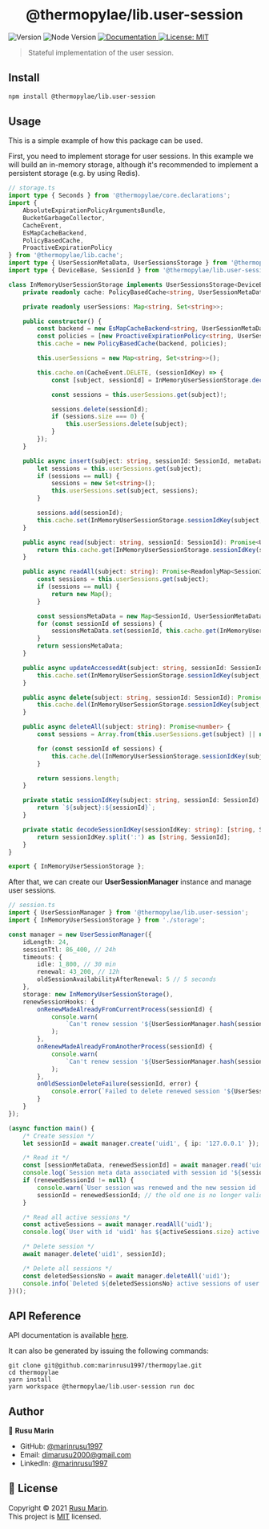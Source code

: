 <h1 align="center">@thermopylae/lib.user-session</h1>
<p>
  <img alt="Version" src="https://img.shields.io/badge/version-0.0.1-blue.svg?cacheSeconds=2592000" />
  <img alt="Node Version" src="https://img.shields.io/badge/node-%3E%3D16-blue.svg"/>
<a href="https://marinrusu1997.github.io/thermopylae/lib.user-session/index.html" target="_blank">
  <img alt="Documentation" src="https://img.shields.io/badge/documentation-yes-brightgreen.svg" />
</a>
<a href="https://github.com/marinrusu1997/thermopylae/blob/master/LICENSE" target="_blank">
  <img alt="License: MIT" src="https://img.shields.io/badge/License-MIT-yellow.svg" />
</a>
</p>

> Stateful implementation of the user session.

## Install

```sh
npm install @thermopylae/lib.user-session
```

## Usage

This is a simple example of how this package can be used. <br/>

First, you need to implement storage for user sessions. In this example we will build
an in-memory storage, although it's recommended to implement a persistent storage (e.g. by using Redis).

```typescript
// storage.ts
import type { Seconds } from '@thermopylae/core.declarations';
import {
	AbsoluteExpirationPolicyArgumentsBundle,
	BucketGarbageCollector,
	CacheEvent,
	EsMapCacheBackend,
	PolicyBasedCache,
	ProactiveExpirationPolicy
} from '@thermopylae/lib.cache';
import type { UserSessionMetaData, UserSessionsStorage } from '@thermopylae/lib.user-session';
import type { DeviceBase, SessionId } from '@thermopylae/lib.user-session.commons';

class InMemoryUserSessionStorage implements UserSessionsStorage<DeviceBase, string> {
	private readonly cache: PolicyBasedCache<string, UserSessionMetaData<DeviceBase, string>, AbsoluteExpirationPolicyArgumentsBundle>;

	private readonly userSessions: Map<string, Set<string>>;

	public constructor() {
		const backend = new EsMapCacheBackend<string, UserSessionMetaData<DeviceBase, string>>();
		const policies = [new ProactiveExpirationPolicy<string, UserSessionMetaData<DeviceBase, string>>(new BucketGarbageCollector())];
		this.cache = new PolicyBasedCache(backend, policies);

		this.userSessions = new Map<string, Set<string>>();

		this.cache.on(CacheEvent.DELETE, (sessionIdKey) => {
			const [subject, sessionId] = InMemoryUserSessionStorage.decodeSessionIdKey(sessionIdKey);

			const sessions = this.userSessions.get(subject)!;

			sessions.delete(sessionId);
			if (sessions.size === 0) {
				this.userSessions.delete(subject);
			}
		});
	}

	public async insert(subject: string, sessionId: SessionId, metaData: UserSessionMetaData<DeviceBase, string>, ttl: Seconds): Promise<void> {
		let sessions = this.userSessions.get(subject);
		if (sessions == null) {
			sessions = new Set<string>();
			this.userSessions.set(subject, sessions);
		}

		sessions.add(sessionId);
		this.cache.set(InMemoryUserSessionStorage.sessionIdKey(subject, sessionId), metaData, { expiresAfter: ttl });
	}

	public async read(subject: string, sessionId: SessionId): Promise<UserSessionMetaData<DeviceBase, string> | undefined> {
		return this.cache.get(InMemoryUserSessionStorage.sessionIdKey(subject, sessionId));
	}

	public async readAll(subject: string): Promise<ReadonlyMap<SessionId, Readonly<UserSessionMetaData<DeviceBase, string>>>> {
		const sessions = this.userSessions.get(subject);
		if (sessions == null) {
			return new Map();
		}

		const sessionsMetaData = new Map<SessionId, UserSessionMetaData<DeviceBase, string>>();
		for (const sessionId of sessions) {
			sessionsMetaData.set(sessionId, this.cache.get(InMemoryUserSessionStorage.sessionIdKey(subject, sessionId))!);
		}
		return sessionsMetaData;
	}

	public async updateAccessedAt(subject: string, sessionId: SessionId, metaData: UserSessionMetaData<DeviceBase, string>): Promise<void> {
		this.cache.set(InMemoryUserSessionStorage.sessionIdKey(subject, sessionId), metaData);
	}

	public async delete(subject: string, sessionId: SessionId): Promise<void> {
		this.cache.del(InMemoryUserSessionStorage.sessionIdKey(subject, sessionId));
	}

	public async deleteAll(subject: string): Promise<number> {
		const sessions = Array.from(this.userSessions.get(subject) || new Set<string>());

		for (const sessionId of sessions) {
			this.cache.del(InMemoryUserSessionStorage.sessionIdKey(subject, sessionId));
		}

		return sessions.length;
	}

	private static sessionIdKey(subject: string, sessionId: SessionId): string {
		return `${subject}:${sessionId}`;
	}

	private static decodeSessionIdKey(sessionIdKey: string): [string, SessionId] {
		return sessionIdKey.split(':') as [string, SessionId];
	}
}

export { InMemoryUserSessionStorage };
```

After that, we can create our **UserSessionManager** instance and manage user sessions.

```typescript
// session.ts
import { UserSessionManager } from '@thermopylae/lib.user-session';
import { InMemoryUserSessionStorage } from './storage';

const manager = new UserSessionManager({
	idLength: 24,
	sessionTtl: 86_400, // 24h
	timeouts: {
		idle: 1_800, // 30 min
		renewal: 43_200, // 12h
		oldSessionAvailabilityAfterRenewal: 5 // 5 seconds
	},
	storage: new InMemoryUserSessionStorage(),
	renewSessionHooks: {
		onRenewMadeAlreadyFromCurrentProcess(sessionId) {
			console.warn(
				`Can't renew session '${UserSessionManager.hash(sessionId)}', because it was renewed already. Renew has been made from this NodeJS process.`
			);
		},
		onRenewMadeAlreadyFromAnotherProcess(sessionId) {
			console.warn(
				`Can't renew session '${UserSessionManager.hash(sessionId)}', because it was renewed already. Renew has been made from another NodeJS process.`
			);
		},
		onOldSessionDeleteFailure(sessionId, error) {
			console.error(`Failed to delete renewed session '${UserSessionManager.hash(sessionId)}'.`, error);
		}
	}
});

(async function main() {
	/* Create session */
	let sessionId = await manager.create('uid1', { ip: '127.0.0.1' });

	/* Read it */
	const [sessionMetaData, renewedSessionId] = await manager.read('uid1', sessionId, { ip: '127.0.0.1' });
	console.log(`Session meta data associated with session id '${sessionId}': ${JSON.stringify(sessionMetaData)}`);
	if (renewedSessionId != null) {
		console.warn(`User session was renewed and the new session id '${renewedSessionId}' needs to be sent to client.`);
		sessionId = renewedSessionId; // the old one is no longer valid
	}

	/* Read all active sessions */
	const activeSessions = await manager.readAll('uid1');
	console.log(`User with id 'uid1' has ${activeSessions.size} active sessions.`);

	/* Delete session */
	await manager.delete('uid1', sessionId);

	/* Delete all sessions */
	const deletedSessionsNo = await manager.deleteAll('uid1');
	console.info(`Deleted ${deletedSessionsNo} active sessions of user with id 'uid1'.`);
})();
```

## API Reference

API documentation is available [here][api-doc-link].

It can also be generated by issuing the following commands:

```shell
git clone git@github.com:marinrusu1997/thermopylae.git
cd thermopylae
yarn install
yarn workspace @thermopylae/lib.user-session run doc
```

## Author

👤 **Rusu Marin**

- GitHub: [@marinrusu1997](https://github.com/marinrusu1997)
- Email: [dimarusu2000@gmail.com](mailto:dimarusu2000@gmail.com)
- LinkedIn: [@marinrusu1997](https://www.linkedin.com/in/rusu-marin-1638b0156/)

## 📝 License

Copyright © 2021 [Rusu Marin](https://github.com/marinrusu1997). <br/>
This project is [MIT](https://github.com/marinrusu1997/thermopylae/blob/master/LICENSE) licensed.

[api-doc-link]: https://marinrusu1997.github.io/thermopylae/lib.user-session/index.html
